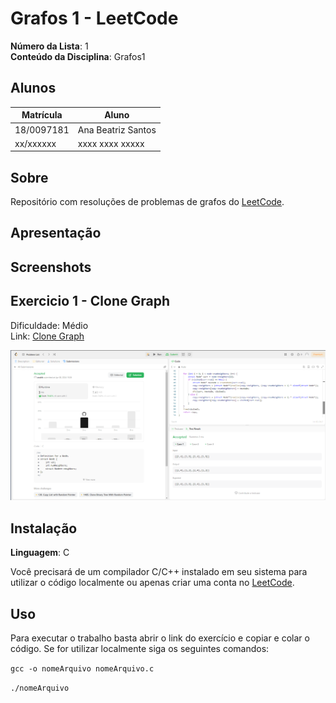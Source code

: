 # Grafos 1 - LeetCode

**Número da Lista**: 1<br>
**Conteúdo da Disciplina**: Grafos1<br>

## Alunos
|Matrícula | Aluno |
| -- | -- |
| 18/0097181  |  Ana Beatriz Santos |
| xx/xxxxxx  |  xxxx xxxx xxxxx |

## Sobre 
Repositório com resoluções de problemas de grafos do [LeetCode](https://leetcode.com/).

## Apresentação 

## Screenshots

## Exercicio 1 - Clone Graph

Dificuldade: Médio <br>
Link: [Clone Graph](https://leetcode.com/problems/clone-graph/description/)

![](assets/img/ex1.png)

## Instalação 
**Linguagem**: C<br>

Você precisará de um compilador C/C++ instalado em seu sistema para utilizar o código localmente ou apenas criar uma conta no [LeetCode](https://leetcode.com/).

## Uso 
Para executar o trabalho basta abrir o link do exercício e copiar e colar o código. Se for utilizar localmente siga os seguintes comandos:

`gcc -o nomeArquivo nomeArquivo.c`

`./nomeArquivo`



